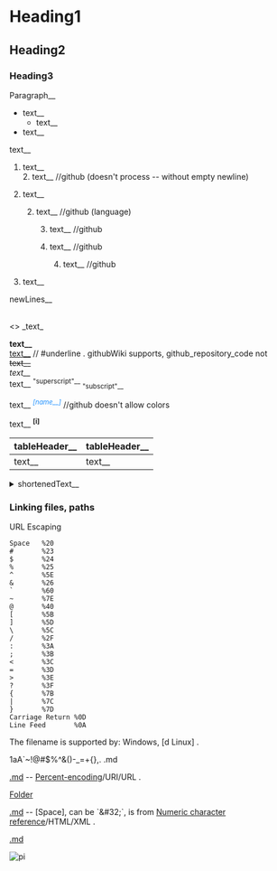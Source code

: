 # Heading1

## Heading2

### Heading3

Paragraph__

* text__
	* text__
* text__

text__
1. text__  
	2. text__	        //github (doesn't process -- without empty newline)
5. text__

	2. text__		//github (language)

		3. text__		//github
		3. text__		//github

			4. text__		//github
6. text__

newLines__
<br />
<br />

\<\> \_text\_

**text__**  
<u>text__</u>		// #underline . githubWiki supports, github_repository_code not  
~~text__~~  
*text__*  
text__ <sup>"superscript"\_\_</sup> <sub>"subscript"\_\_</sub>  

text__ <i><sup><span
         title="text__" style="color:dodgerBlue;">[name__]</span></sup></i>                //github doesn't allow colors

text__ <sup
	 title="text__"><b>[i]</b></sup>

<!--_textOfTheComment__>>-->
[comment]: wordOfTheComment__

|tableHeader__      |tableHeader__      |
|---                |---                |
|text__             |text__             |

<details><summary>shortenedText__
</summary>

text__

</details>

### Linking files, paths

URL Escaping
```
Space   %20
#       %23
$       %24
%       %25
^       %5E
&       %26
`       %60
~       %7E
@       %40
[       %5B
]       %5D
\       %5C
/       %2F
:       %3A
;       %3B
<       %3C
=       %3D
>       %3E
?       %3F
{       %7B
|       %7C
}       %7D
Carriage Return %0D
Line Feed       %0A
```

The filename is supported by: Windows, [d Linux] .

1aA\`~!@#$%^&()-\_=+{},. .md

[.md](..//..//assets//github_b//1aA`~!@%23$%25%5E&()-_=+{},.%20.md) -- [Percent-encoding](https://en.wikipedia.org/wiki/Percent-encoding)/URI/URL .

[Folder](..//..//assets//github_b//1aA`~!@%23$%25%5E&()-_=+{},%20.)

[.md](..//..//assets//github_b//1aA`~!@%23$%25%5E&()-_=+{},.&#x20;.md) -- [Space], can be `&#32;`, is from [Numeric character reference](https://en.wikipedia.org/wiki/Numeric_character_reference)/HTML/XML .

[.md](../../assets/github_b/1aA`~!@%23$%25%5E&()-_=+{},.&#32;.md)

![pi](..//..//assets//github_b//co_dw_256x256.png)
